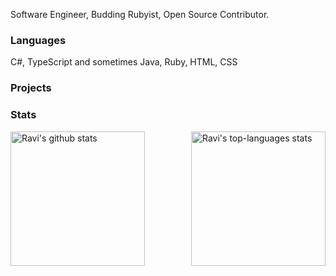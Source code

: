 Software Engineer, Budding Rubyist, Open Source Contributor.

### Languages

C#, TypeScript and sometimes Java, Ruby, HTML, CSS

### Projects

[NHibernate Mapping Generator]: https://github.com/rvrn22/nmg

<!--
**rvrn22/rvrn22** is a ✨ _special_ ✨ repository because its `README.md` (this file) appears on your GitHub profile.

Here are some ideas to get you started:

- 🔭 I’m currently working on ...
- 🌱 I’m currently learning ...
- 👯 I’m looking to collaborate on ...
- 🤔 I’m looking for help with ...
- 💬 Ask me about ...
- 📫 How to reach me: ...
- 😄 Pronouns: ...
- ⚡ Fun fact: ...
-->

### Stats

<div>
  <img align="left" height="215em" alt="Ravi's github stats" src="https://github-readme-stats-seven-roan-81.vercel.app/api?username=rvrn22&theme=chartreuse-dark&show_icons=true" />
  <img align="right" height="215em" alt="Ravi's top-languages stats" src="https://github-readme-stats-seven-roan-81.vercel.app/api/top-langs/?username=rvrn22&theme=chartreuse-dark" />
</div>
